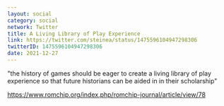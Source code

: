 ```yaml
---
layout: social
category: social
network: Twitter
title: A Living Library of Play Experience
link: https://twitter.com/steinea/status/1475596104947298306
twitterID: 1475596104947298306
date: 2021-12-27
---
```


"the history of games should be eager to create a living library of play experience so that future historians can be aided in in their scholarship"

<https://www.romchip.org/index.php/romchip-journal/article/view/78>
